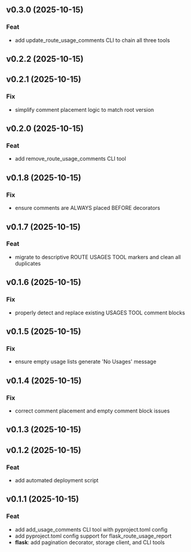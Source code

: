 ## v0.3.0 (2025-10-15)

### Feat

- add update_route_usage_comments CLI to chain all three tools

## v0.2.2 (2025-10-15)

## v0.2.1 (2025-10-15)

### Fix

- simplify comment placement logic to match root version

## v0.2.0 (2025-10-15)

### Feat

- add remove_route_usage_comments CLI tool

## v0.1.8 (2025-10-15)

### Fix

- ensure comments are ALWAYS placed BEFORE decorators

## v0.1.7 (2025-10-15)

### Feat

- migrate to descriptive ROUTE USAGES TOOL markers and clean all duplicates

## v0.1.6 (2025-10-15)

### Fix

- properly detect and replace existing USAGES TOOL comment blocks

## v0.1.5 (2025-10-15)

### Fix

- ensure empty usage lists generate 'No Usages' message

## v0.1.4 (2025-10-15)

### Fix

- correct comment placement and empty comment block issues

## v0.1.3 (2025-10-15)

## v0.1.2 (2025-10-15)

### Feat

- add automated deployment script

## v0.1.1 (2025-10-15)

### Feat

- add add_usage_comments CLI tool with pyproject.toml config
- add pyproject.toml config support for flask_route_usage_report
- **flask**: add pagination decorator, storage client, and CLI tools
